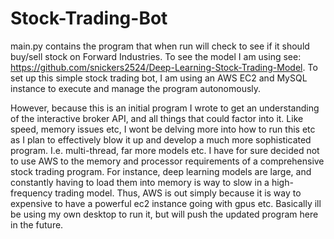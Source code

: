 # Stock-Trading-Bot

main.py contains the program that when run will check to see if it should buy/sell stock on Forward Industries.  To see the model I am using see: https://github.com/snickers2524/Deep-Learning-Stock-Trading-Model.  To set up this simple stock trading bot, I am using an AWS EC2 and MySQL instance to execute and manage the program autonomously.

However, because this is an initial program I wrote to get an understanding of the interactive broker API, and all things that could factor into it.  Like speed, memory issues etc, I wont be delving more into how to run this etc as I plan to effectively blow it up and develop a much more sophisticated program.  I.e. multi-thread, far more models etc.  I have for sure decided not to use AWS to the memory and processor requirements of a comprehensive stock trading program.  For instance, deep learning models are large, and constantly having to load them into memory is way to slow in a high-frequency trading model.  Thus, AWS is out simply because it is way to expensive to have a powerful ec2 instance going with gpus etc.  Basically ill be using my own desktop to run it, but will push the updated program here in the future.

